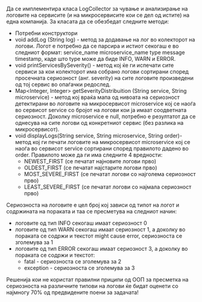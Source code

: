 Да се имплементира класа LogCollector за чување и анализирање на логовите на сервисите (и на микросервисите кои се дел од истите) на една компанија. За класата да се обезбедат следните методи:

* Потребни конструктори
* void addLog (String log) - метод за додавање на лог во колекторот на логови. Логот е потребно да се парсира и истиот секогаш е во следниот формат: service_name microservice_name type message timestamp, каде што type може да биде INFO, WARN и ERROR.
* void printServicesBySeverity() - метод кој ќе ги испечати сите сервиси за кои колекторот има собрано логови сортирани според просечната сериозност (анг. severity) на сите логовите произведени од тој сервис во опаѓачки редослед.
* Map<Integer, Integer> getSeverityDistribuition (String service, String microservice) - метод кој враќа мапа од нивоата на сериозност детектирани во логовите на микросервисот microservice кој се наоѓа во сервисот service со бројот на логови кои ја имаат соодветната сериозност. Доколку microservice e null, потребно е резултатот да се однесува на сите логови од конкретниот сервис (без разлика на микросервисот).
* void displayLogs(String service, String microservice, String order)- метод кој ги печати логовите на микросервисот microservice кој се наоѓа во сервисот service сортирани според правилото дадено во order. Правилото може да ги има следните 4 вредности:
  * NEWEST_FIRST (се печатат најновите логови прво)
  * OLDEST_FIRST (се печатат најстарите логови прво)
  * MOST_SEVERE_FIRST (се печатат логови со најголема сериозност прво)
  * LEAST_SEVERE_FIRST (се печатат логови со најмала сериозност прво)

Сериозноста на логовите е цел број кој зависи од типот на логот и содржината на пораката и таа се пресметува на следниот начин:

* логовите од тип INFO секогаш имаат сериозност 0
* логовите од тип WARN секогаш имаат сериозност 1, а доколку во пораката се содржи и текстот might cause error, сериозноста се зголемува за 1
* логовите од тип ERROR секогаш имаат сериозност 3, а доколку во пораката се содржи и текстот:
  * fatal - сериозноста се зголемува за 2
  * exception - сериозноста се зголемува за 3

Решенија кои не користат правилни приципи од ООП за пресметка на сериозноста на различните типови на логови ќе бидат оценети со најмногу 70% од предвидените поени за задачата!
